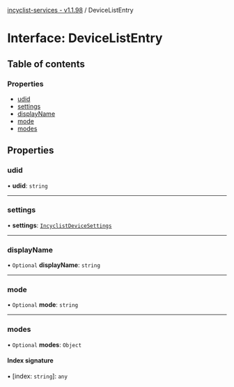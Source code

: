 [incyclist-services - v1.1.98](../README.md) / DeviceListEntry

# Interface: DeviceListEntry

## Table of contents

### Properties

- [udid](DeviceListEntry.md#udid)
- [settings](DeviceListEntry.md#settings)
- [displayName](DeviceListEntry.md#displayname)
- [mode](DeviceListEntry.md#mode)
- [modes](DeviceListEntry.md#modes)

## Properties

### udid

• **udid**: `string`

___

### settings

• **settings**: [`IncyclistDeviceSettings`](../README.md#incyclistdevicesettings)

___

### displayName

• `Optional` **displayName**: `string`

___

### mode

• `Optional` **mode**: `string`

___

### modes

• `Optional` **modes**: `Object`

#### Index signature

▪ [index: `string`]: `any`

